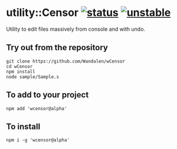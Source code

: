 
# utility::Censor  [![status](https://github.com/Wandalen/wCensor/workflows/publish/badge.svg)](https://github.com/Wandalen/wCensor/actions?query=workflow%3Apublish) [![unstable](https://img.shields.io/badge/stability-unstable-yellow.svg)](https://github.com/emersion/stability-badges#unstable)

Utility to edit files massively from console and with undo.

## Try out from the repository
```
git clone https://github.com/Wandalen/wCensor
cd wCensor
npm install
node sample/Sample.s
```

## To add to your project
```
npm add 'wcensor@alpha'
```


## To install
```
npm i -g 'wcensor@alpha'
```
